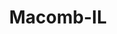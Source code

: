 ---
title: Macomb-IL
slug: macomb-il
f_state:
- cms/state/illinois.md
f_locations:
- cms/payday-loan/ace-cash-advance-881.md
- cms/payday-loan/cash-depot-7002.md
- cms/payday-loan/check-into-cash-11754.md
- cms/payday-loan/check-into-cash-illinois-llc-12981.md
- cms/payday-loan/title-cash-27753.md
updated-on: '2024-05-30T13:41:28.615Z'
created-on: '2024-05-30T13:41:28.615Z'
published-on: '2024-05-30T13:54:32.469Z'
f_city: Macomb
layout: '[city].html'
tags: city
---